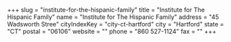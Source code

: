 +++
slug = "institute-for-the-hispanic-family"
title = "Institute for The Hispanic Family"
name = "Institute for The Hispanic Family"
address = "45 Wadsworth Stree"
cityIndexKey = "city-ct-hartford"
city = "Hartford"
state = "CT"
postal = "06106"
website = ""
phone = "860 527-1124"
fax = ""
+++
